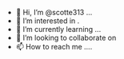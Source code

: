 - 👋 Hi, I’m @scotte313 ...
- 👀 I’m interested in .
- 🌱 I’m currently learning ...
- 💞️ I’m looking to collaborate on 
- 📫 How to reach me ....

<!---
scotte313/scotte313 is a ✨ special ✨ repository because its `README.md` (this file) appears on your GitHub profile.
You can click the Preview link to take a look at your changes.
--->

